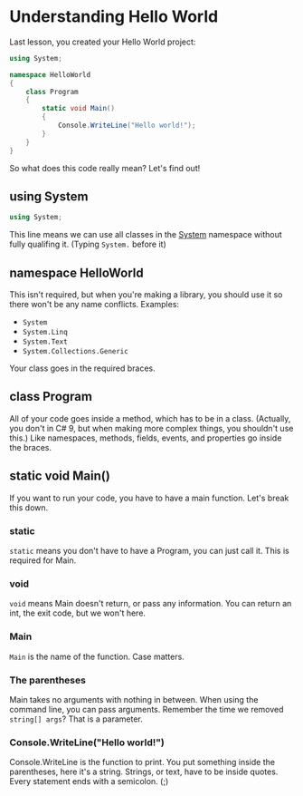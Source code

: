 # Understanding Hello World

Last lesson, you created your Hello World project:

```csharp
using System;

namespace HelloWorld
{
    class Program
    {
        static void Main()
        {
            Console.WriteLine("Hello world!");
        }
    }
}
```

So what does this code really mean? Let's find out!

## using System

```csharp
using System;
```

This line means we can use all classes in the [System][1] namespace without fully qualifing it. (Typing `System.` before it)

[1]: https://docs.microsoft.com/en-us/dotnet/api/system?view=dotnet-plat-ext-5.0

## namespace HelloWorld

This isn't required, but when you're making a library, you should use it so there won't be any name conflicts. Examples:

* `System`
* `System.Linq`
* `System.Text`
* `System.Collections.Generic`

Your class goes in the required braces.

## class Program

All of your code goes inside a method, which has to be in a class. (Actually, you don't in C# 9, but when making more complex things, you shouldn't use this.) Like namespaces, methods, fields, events, and properties go inside the braces.

## static void Main()

If you want to run your code, you have to have a main function. Let's break this down.

### static

`static` means you don't have to have a Program, you can just call it. This is required for Main.

### void

`void` means Main doesn't return, or pass any information. You can return an int, the exit code, but we won't here.

### Main

`Main` is the name of the function. Case matters.

### The parentheses

Main takes no arguments with nothing in between. When using the command line, you can pass arguments. Remember the time we removed `string[] args`? That is a parameter.

### Console.WriteLine("Hello world!")

Console.WriteLine is the function to print. You put something inside the parentheses, here it's a string. Strings, or text, have to be inside quotes. Every statement ends with a semicolon. (;)
